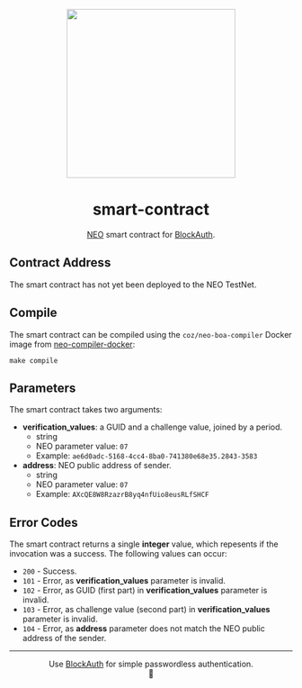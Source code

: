 <p align="center">
  <img 
    src="https://res.cloudinary.com/vidsy/image/upload/v1509658596/circle19_viaray.gif" 
    width="300px"
  >
</p>

<h1 align="center">smart-contract</h1>

<p align="center">
  <a href="https://neo.org/">NEO</a> smart contract for 
  <a href="https://blockauth.cc">BlockAuth</a>.
</p>

## Contract Address

The smart contract has not yet been deployed to the NEO TestNet.

## Compile

The smart contract can be compiled using the `coz/neo-boa-compiler` Docker image
from [neo-compiler-docker](https://github.com/CityOfZion/neo-compiler-docker):

```
make compile
```

## Parameters

The smart contract takes two arguments:

- **verification_values**: a GUID and a challenge value, joined by a period.
  - string
  - NEO parameter value: `07`
  - Example: `ae6d0adc-5168-4cc4-8ba0-741380e68e35.2843-3583`
- **address**: NEO public address of sender.
  - string
  - NEO parameter value: `07`
  - Example: `AXcQE8W8RzazrB8yq4nfUio8eusRLfSHCF`

## Error Codes

The smart contract returns a single **integer** value, which repesents if the 
invocation was a success. The following values can occur:

- `200` - Success.
- `101` - Error, as **verification_values** parameter is invalid.
- `102` - Error, as GUID (first part) in **verification_values** parameter is invalid.
- `103` - Error, as challenge value (second part) in **verification_values** parameter is invalid.
- `104` - Error, as **address** parameter does not match the NEO public address of the sender.

---

<p align="center">
  Use <a href="https://blockauth.cc">BlockAuth</a> for simple passwordless authentication.
  <br>
  🔐
</p>
